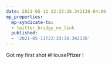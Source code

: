 ```yaml
---
date: 2021-05-11 22:33:38.342138-04:00
mp_properties:
  mp-syndicate-to:
  - twitter_bridgy_no_link
  published:
  - '2021-05-11T22:33:38.342138'
---
```


Got my first shot #HousePfizer !